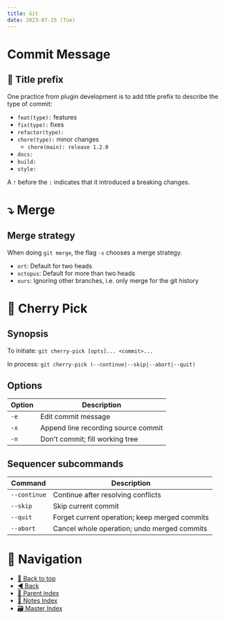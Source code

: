 ```yaml
---
title: Git
date: 2023-07-25 (Tue)
---
```


# Commit Message

## 📛 Title prefix

One practice from plugin development is to add title prefix to describe the type
of commit:

- `feat(type):` features
- `fix(type):` fixes
- `refactor(type):`
- `chore(type):` minor changes
  - `chore(main): release 1.2.0`
- `docs:`
- `build:`
- `style:`

A `!` before the `:` indicates that it introduced a breaking changes.

# ⤵️ Merge

## Merge strategy

When doing `git merge`, the flag `-s` chooses a merge strategy.

- `ort`: Default for two heads
- `octopus`: Default for more than two heads
- `ours`: Ignoring other branches, i.e. only merge for the git history

# 🍒 Cherry Pick

## Synopsis

To initiate: `git cherry-pick [opts]... <commit>...`

In process: `git cherry-pick (--continue|--skip|--abort|--quit)`

## Options

| Option | Description                         |
| ------ | ----------------------------------- |
| `-e`   | Edit commit message                 |
| `-x`   | Append line recording source commit |
| `-n`   | Don't commit; fill working tree     |

## Sequencer subcommands

| Command      | Description                                   |
| ------------ | --------------------------------------------- |
| `--continue` | Continue after resolving conflicts            |
| `--skip`     | Skip current commit                           |
| `--quit`     | Forget current operation; keep merged commits |
| `--abort`    | Cancel whole operation; undo merged commits   |

# 🧭 Navigation

- [🔼 Back to top](#)
- [◀️ Back](../index.md)
- [🔖 Parent index](../index.md)
- [📑 Notes Index](../index.md)
- [🗃️ Master Index](../../index.md)
